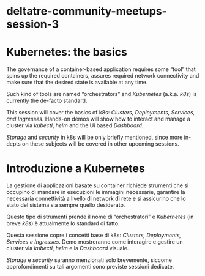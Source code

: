 # deltatre-community-meetups-session-3


Kubernetes: the basics
======================

The governance of a container-based application requires some “tool” that spins
up the required containers, assures required network connectivity and make sure
that the desired state is available at any time.

Such kind of tools are named “orchestrators” and *Kubernetes* (a.k.a. *k8s*) is
currently the de-facto standard.

This session will cover the basics of k8s: *Clusters, Deployments, Services, and
Ingresses*. Hands-on demos will show how to interact and manage a cluster via
*kubectl*, *helm* and the Ui based *Dashboard*.

*Storage* and *security* in k8s will be only briefly mentioned, since more
in-depts on these subjects will be covered in other upcoming sessions.

Introduzione a Kubernetes
=========================

La gestione di applicazioni basate su container richiede strumenti che si
occupino di mandare in esecuzioni le immagini necessarie, garantire la
necessaria connettività a livello di network di rete e si assicurino che lo
stato del sistema sia sempre quello desiderato.

Questo tipo di strumenti prende il nome di “orchestratori” e *Kubernetes* (in
breve *k8s*) è attualmente lo standard di fatto.

Questa sessione copre i concetti base di k8s: *Clusters, Deployments, Services e
Ingresses*. Demo mostreranno come interagire e gestire un cluster via *kubectl*,
*helm* e la *Dashboard* visuale.

*Storage* e *security* saranno menzionati solo brevemente, siccome
approfondimenti su tali argomenti sono previste sessioni dedicate.


